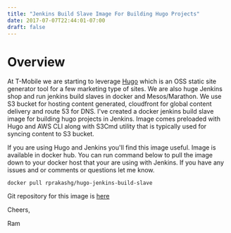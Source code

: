 ```yaml
---
title: "Jenkins Build Slave Image For Building Hugo Projects"
date: 2017-07-07T22:44:01-07:00
draft: false
---
```

# Overview
At T-Mobile we are starting to leverage [Hugo](http://gohugo.io) which is an OSS static site generator tool for a few marketing type of sites. We are also huge Jenkins shop and run jenkins build slaves in docker and Mesos/Marathon. We use S3 bucket for hosting content generated, cloudfront for global content delivery and route 53 for DNS. I've created a docker jenkins build slave image for building hugo projects in Jenkins. Image comes preloaded with Hugo and AWS CLI along with S3Cmd utility that is typically used for syncing content to S3 bucket.

If you are using Hugo and Jenkins you'll find this image useful. Image is available in docker hub. You can run command below to pull the image down to your docker host that your are using with Jenkins. If you have any issues and or comments or questions let me know.
```
docker pull rprakashg/hugo-jenkins-build-slave
```

Git repository for this image is [here](http://github.com/rprakashg/hugo-jenkins-build-slave)

Cheers,

Ram

